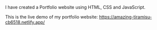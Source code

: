 I have created a Portfolio website using HTML, CSS and JavaScript.

This is the live demo of my portfolio website: https://amazing-tiramisu-cb6518.netlify.app/
